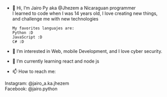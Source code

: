 - 👋 Hi, I’m Jairo Py aka @Jhezem a Nicaraguan programmer <br>
      I learned to code when I was 14 years old, I love creating new things, and challenge me with new technologies <br>
      
      
      My favorites languajes are: 
      Python :D 
      JavaScript :D 
      C# :D
      
- 👀 I’m interested in Web, mobile Development, and I love cyber security.
- 🌱 I’m currently learning react and node js
- 📫 How to reach me:

Instagram: @jairo_a.ka.jhezem </br>
Facebook: @jairo.python

<!---
Jhezem/Jhezem is a ✨ special ✨ repository because its `README.md` (this file) appears on your GitHub profile.
You can click the Preview link to take a look at your changes.
--->
